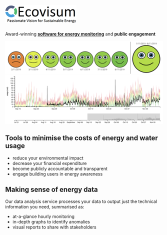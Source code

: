 <!-- # EcoVisum -->

# ![Ecovisum logo](images/ecovisum-logo-transparent.png)

Award-winning **[software for energy monitoring](#page_02)** and **public engagement**

![smiley faces displaying energy use](images/smiley-faces.png)
![graph of detailed energy use](images/graph.png)

## Tools to minimise the costs of energy and water usage

- reduce your environmental impact
- decrease your financial expenditure
- become publicly accountable and transparent
- engage building users in energy awareness

## Making sense of energy data

Our data analysis service processes your data to output just the technical information you need, summarised as:

- at-a-glance hourly monitoring
- in-depth graphs to identify anomalies
- visual reports to share with stakeholders
